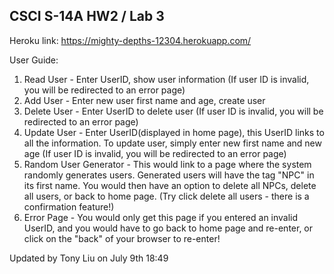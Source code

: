 ## CSCI S-14A HW2 / Lab 3

Heroku link: https://mighty-depths-12304.herokuapp.com/

User Guide: 
1. Read User - Enter UserID, show user information (If user ID is invalid, you will be redirected to an error page)
2. Add User - Enter new user first name and age, create user
3. Delete User - Enter UserID to delete user (If user ID is invalid, you will be redirected to an error page)
4. Update User - Enter UserID(displayed in home page), this UserID links to all the information. To update user, simply enter new first name and new age (If user ID is invalid, you will be redirected to an error page)
5. Random User Generator - This would link to a page where the system randomly generates users. Generated users will have the tag "NPC" in its first name. You would then have an option to delete all NPCs, delete all users, or back to home page.
(Try click delete all users - there is a confirmation feature!)
6. Error Page - You would only get this page if you entered an invalid UserID, and you would have to go back to home page and re-enter, or click on the "back" of your browser to re-enter!

Updated by Tony Liu on July 9th 18:49
   